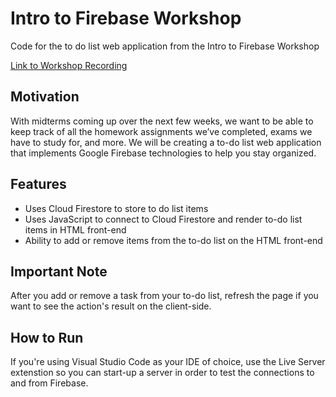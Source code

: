 # Intro to Firebase Workshop
Code for the to do list web application from the Intro to Firebase Workshop

[Link to Workshop Recording](https://www.youtube.com/watch?v=yxvK_RKC4Z4)

## Motivation

With midterms coming up over the next few weeks, we want to be able to keep track of all the homework assignments we’ve completed, exams we have to study for, and more. We will be creating a to-do list web application that implements Google Firebase technologies to help you stay organized.

## Features

- Uses Cloud Firestore to store to do list items
- Uses JavaScript to connect to Cloud Firestore and render to-do list items in HTML front-end
- Ability to add or remove items from the to-do list on the HTML front-end

## Important Note

After you add or remove a task from your to-do list, refresh the page if you want to see the action's result on the client-side.

## How to Run

If you're using Visual Studio Code as your IDE of choice, use the Live Server extenstion so you can start-up a server in order to test the connections to and from
Firebase.
